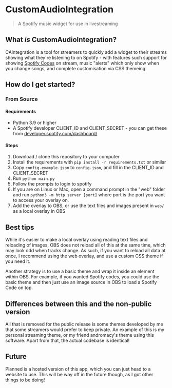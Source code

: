 # CustomAudioIntegration

> A Spotify music widget for use in livestreaming

## What *is* CustomAudioIntegration?

CAIntegration is a tool for streamers to quickly add a widget to their streams showing what they're listening to on Spotify - with features such support for showing [Spotify Codes](https://www.spotifycodes.com/) on stream, music "alerts" which only show when you change songs, and complete customisation via CSS themeing.

## How do I get started?

### From Source

#### Requirements

- Python 3.9 or higher
- A Spotify developer CLIENT_ID and CLIENT_SECRET - you can get these from [developer.spotify.com/dashboard/](https://developer.spotify.com/dashboard/)

#### Steps
1. Download / clone this repository to your computer
2. Install the requirements with `pip install -r requirements.txt` or similar
3. Copy `config.example.json` to `config.json`, and fill in the CLIENT_ID and CLIENT_SECRET 
4. Run `python main.py`
5. Follow the prompts to login to spotify
6. If you are on Linux or Mac, open a command prompt in the "web" folder and run `python3 -m http.server [port]` where port is the port you want to access your overlay on.
7. Add the overlay to OBS, or use the text files and images present in `web/` as a local overlay in OBS

## Best tips

While it's easier to make a local overlay using reading text files and reloading of images, OBS does not reload all of this at the same time, which may look odd when tracks change. As such, if you want to reload all data at once, I recommend using the web overlay, and use a custom CSS theme if you need it. 

Another strategy is to use a basic theme and wrap it inside an element within OBS. For example, if you wanted Spotify codes, you could use the basic theme and then just use an image source in OBS to load a Spotify Code on top.

## Differences between this and the non-public version

All that is removed for the public release is some themes developed by me that some streamers would prefer to keep private. An example of this is my personal streaming theme, or my friend andromacy's theme using this software. Apart from that, the actual codebase is identical!

## Future

Planned is a hosted version of this app, which you can just head to a website to use. This will be way off in the future though, as I got other things to be doing!